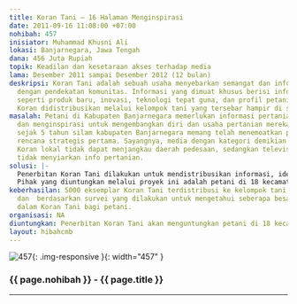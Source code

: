 ```yaml
---
title: Koran Tani – 16 Halaman Menginspirasi
date: 2011-09-16 11:08:00 +07:00
nohibah: 457
inisiator: Muhammad Khusni Ali
lokasi: Banjarnegara, Jawa Tengah
dana: 456 Juta Rupiah
topik: Keadilan dan kesetaraan akses terhadap media
lama: Desember 2011 sampai Desember 2012 (12 bulan)
deskripsi: Koran Tani adalah sebuah usaha menyebarkan semangat dan informasi bertani
  dengan pendekatan komunitas. Informasi yang dimuat khusus berisi informasi pertanian,
  seperti produk baru, inovasi, teknologi tepat guna, dan profil petani berprestasi.
  Koran didistribusikan melalui kelompok tani yang tersebar hampir di seluruh desa
masalah: Petani di Kabupaten Banjarnegara memerlukan informasi pertanian yang akurat
  dan menginspirasi untuk mengembangkan diri dan usaha pertanian mereka. Terlebih,
  sejak 5 tahun silam kabupaten Banjarnegara memang telah menemoatkan pertanian sebagai
  rencana strategis pertama. Sayangnya, media dengan kategori demikian belum ada.
  Koran lokal tidak dapat menjangkau daerah pedesaan, sedangkan televisi dan radio
  tidak menyiarkan info pertanian.
solusi: |-
  Penerbitan Koran Tani dilakukan untuk mendistribusikan informasi, ide, dan semangat petani Banjarnegara pada petani lainnya. Penerbitan berkala 2 minggu sekali akan membuat inovasi dan gagasan petani tersebar hingga lintas kecamatan. Secara psikologis, informasi tentang inovasi, produk baru, dan profil petani sukses akan memicu semangat berkarya sehingga produktifitas pertanian meningkat.
  Pihak yang diuntungkan melalui proyek ini adalah petani di 18 kecamatan di seluruh Banjarnegara. Pengetahuan mereka bertambah sehingga lebih produktif bertani. Jika dapat dijalankan, tentu saja, aktifitas ini akan sangat membantu kerja Dinas Pertanian setempat
keberhasilan: 5000 eksemplar Koran Tani terdistribusi ke kelompok tani di 253 desa
  dan  berdasarkan survei yang dilakukan untuk mengetahui seberapa besar manfaat informasi
  dalam Koran Tani bagi petani.
organisasi: NA
diuntungkan: Penerbitan Koran Tani akan menguntungkan petani di 18 kecamatan di seluruh Banjarnegara. Pengetahuan mereka bertambah sehingga lebih produktif bertani. Jika dapat dijalankan, tentu saja, aktifitas ini akan sangat membantu kerja Dinas Pertanian setempat
layout: hibahcmb
---
```


![457](/static/img/hibahcmb/457.png){: .img-responsive }{: width="457" }

### {{ page.nohibah }} - {{ page.title }}

---
